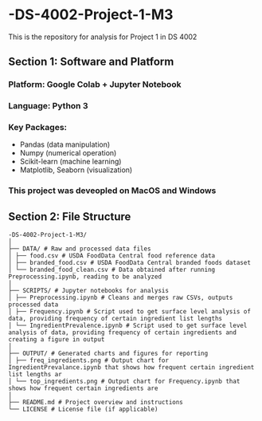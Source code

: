# -DS-4002-Project-1-M3
This is the repository for analysis for Project 1 in DS 4002

## Section 1: Software and Platform

### Platform: Google Colab + Jupyter Notebook
### Language: Python 3
### Key Packages:
  - Pandas (data manipulation)
  - Numpy (numerical operation)
  - Scikit-learn (machine learning)
  - Matplotlib, Seaborn (visualization)

### This project was deveopled on MacOS and Windows

## Section 2: File Structure
```
-DS-4002-Project-1-M3/
│
├── DATA/ # Raw and processed data files
│ ├── food.csv # USDA FoodData Central food reference data
│ ├── branded_food.csv # USDA FoodData Central branded foods dataset
│ └── branded_food_clean.csv # Data obtained after running Preprocessing.ipynb, reading to be analyzed
│
├── SCRIPTS/ # Jupyter notebooks for analysis
│ ├── Preprocessing.ipynb # Cleans and merges raw CSVs, outputs processed data
│ ├── Frequency.ipynb # Script used to get surface level analysis of data, providing frequency of certain ingredient list lengths
│ └── IngredientPrevalence.ipynb # Script used to get surface level analysis of data, providing frequency of certain ingredients and creating a figure in output
│
├── OUTPUT/ # Generated charts and figures for reporting
│ ├── freq_ingredients.png # Output chart for IngredientPrevalance.ipynb that shows how frequent certain ingredient list lengths ar
│ └── top_ingredients.png # Output chart for Frequency.ipynb that shows how frequent certain ingredients are
│
├── README.md # Project overview and instructions
└── LICENSE # License file (if applicable)
```
